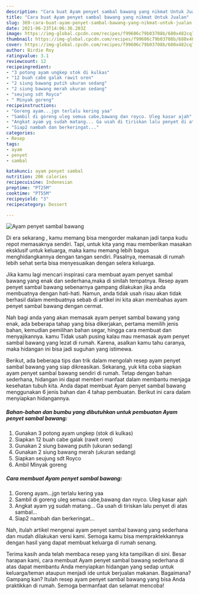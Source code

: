 ```yaml
---
description: "Cara buat Ayam penyet sambal bawang yang nikmat Untuk Jualan"
title: "Cara buat Ayam penyet sambal bawang yang nikmat Untuk Jualan"
slug: 369-cara-buat-ayam-penyet-sambal-bawang-yang-nikmat-untuk-jualan
date: 2021-06-23T14:06:36.203Z
image: https://img-global.cpcdn.com/recipes/f99606c79b03708b/680x482cq70/ayam-penyet-sambal-bawang-foto-resep-utama.jpg
thumbnail: https://img-global.cpcdn.com/recipes/f99606c79b03708b/680x482cq70/ayam-penyet-sambal-bawang-foto-resep-utama.jpg
cover: https://img-global.cpcdn.com/recipes/f99606c79b03708b/680x482cq70/ayam-penyet-sambal-bawang-foto-resep-utama.jpg
author: Birdie Roy
ratingvalue: 3.1
reviewcount: 12
recipeingredient:
- "3 potong ayam ungkep stok di kulkas"
- "12 buah cabe galak rawit oren"
- "2 siung bawang putih ukuran sedang"
- "2 siung bawang merah ukuran sedang"
- "seujung sdt Royco"
- " Minyak goreng"
recipeinstructions:
- "Goreng ayam...jgn terlalu kering yaa"
- "Sambil di goreng uleg semua cabe,bawang dan royco. Uleg kasar ajah"
- "Angkat ayam yg sudah matang... Ga usah di tiriskan lalu penyet di atas sambal..."
- "Siap2 nambah dan berkeringat..."
categories:
- Resep
tags:
- ayam
- penyet
- sambal

katakunci: ayam penyet sambal 
nutrition: 206 calories
recipecuisine: Indonesian
preptime: "PT25M"
cooktime: "PT55M"
recipeyield: "3"
recipecategory: Dessert

---
```



![Ayam penyet sambal bawang](https://img-global.cpcdn.com/recipes/f99606c79b03708b/680x482cq70/ayam-penyet-sambal-bawang-foto-resep-utama.jpg)

Di era  sekarang , kamu memang bisa mengorder makanan jadi tanpa kudu repot memasaknya sendiri. Tapi, untuk kita yang mau memberikan masakan eksklusif untuk keluarga, maka kamu memang lebih bagus menghidangkannya dengan tangan sendiri. Pasalnya, memasak di rumah lebih sehat serta bisa menyesuaikan dengan selera keluarga.

Jika kamu lagi mencari inspirasi cara membuat ayam penyet sambal bawang yang enak dan sederhana,maka di sinilah tempatnya. Resep ayam penyet sambal bawang  sebenarnya gampang dilakukan jika anda membuatnya dengan hati-hati. Namun, anda tidak usah risau akan tidak berhasil dalam membuatnya 
sebab di artikel ini kita akan membahas ayam penyet sambal bawang dengan cermat.  



Nah bagi anda yang akan memasak ayam penyet sambal bawang yang enak, ada beberapa tahap yang bisa dikerjakan, pertama memilih jenis bahan, kemudian pemilihan bahan segar, hingga cara membuat dan menyajikannya. kamu Tidak usah pusing kalau mau memasak ayam penyet sambal bawang yang lezat di rumah. Karena, asalkan kamu  tahu caranya, maka hidangan ini bisa jadi suguhan yang istimewa.

Berikut, ada beberapa tips dan trik dalam mengolah resep ayam penyet sambal bawang yang siap dikreasikan. Sekarang, yuk kita coba siapkan ayam penyet sambal bawang sendiri di rumah. Tetap dengan bahan sederhana, hidangan ini dapat memberi manfaat dalam membantu menjaga kesehatan tubuh kita. Anda dapat membuat Ayam penyet sambal bawang menggunakan 6 jenis bahan dan 4 tahap pembuatan. Berikut ini cara dalam menyiapkan hidangannya.

<!--inarticleads1-->

##### Bahan-bahan dan bumbu yang dibutuhkan untuk pembuatan Ayam penyet sambal bawang:

1. Gunakan 3 potong ayam ungkep (stok di kulkas)
1. Siapkan 12 buah cabe galak (rawit oren)
1. Gunakan 2 siung bawang putih (ukuran sedang)
1. Gunakan 2 siung bawang merah (ukuran sedang)
1. Siapkan seujung sdt Royco
1. Ambil  Minyak goreng




<!--inarticleads2-->

##### Cara membuat Ayam penyet sambal bawang:

1. Goreng ayam...jgn terlalu kering yaa
1. Sambil di goreng uleg semua cabe,bawang dan royco. Uleg kasar ajah
1. Angkat ayam yg sudah matang... Ga usah di tiriskan lalu penyet di atas sambal...
1. Siap2 nambah dan berkeringat...




Nah, itulah artikel mengenai  ayam penyet sambal bawang  yang sederhana dan mudah dilakukan versi kami. Semoga kamu bisa mempraktekkannya dengan hasil yang dapat membuat keluarga di rumah senang. 

Terima kasih anda telah membaca resep yang kita tampilkan di sini. Besar harapan kami, cara membuat  Ayam penyet sambal bawang sederhana di atas dapat membantu Anda menyiapkan hidangan yang sedap untuk keluarga/teman ataupun menjadi ide untuk berjualan makanan. Bagaimana? Gampang kan? Itulah resep ayam penyet sambal bawang yang bisa Anda praktikkan di rumah. Semoga bermanfaat dan selamat mencoba!

